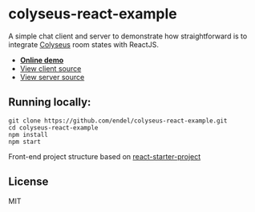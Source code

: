 # colyseus-react-example

A simple chat client and server to demonstrate how straightforward is to
integrate [Colyseus](https://github.com/gamestdio/colyseus) room states with ReactJS.

- **[Online demo](https://colyseus-react-example.herokuapp.com/)**
- [View client source](js/main.js)
- [View server source](server/chat_room.js)

## Running locally:

```
git clone https://github.com/endel/colyseus-react-example.git
cd colyseus-react-example
npm install
npm start
```

Front-end project structure based on [react-starter-project](https://github.com/rauschma/react-starter-project)

## License

MIT
